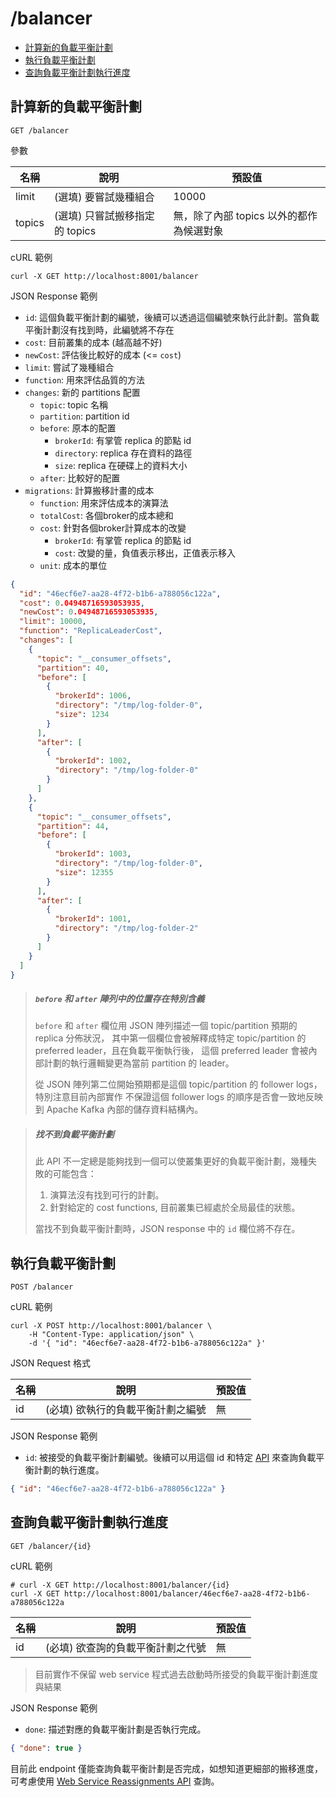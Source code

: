 /balancer
===

- [計算新的負載平衡計劃](#計算新的負載平衡計劃)
- [執行負載平衡計劃](#執行負載平衡計劃)
- [查詢負載平衡計劃執行進度](#查詢負載平衡計劃執行進度)

## 計算新的負載平衡計劃
```shell
GET /balancer
```

參數

| 名稱     | 說明                   | 預設值                      |
|--------|----------------------|--------------------------|
| limit  | (選填) 要嘗試幾種組合         | 10000                    |
| topics | (選填) 只嘗試搬移指定的 topics | 無，除了內部 topics 以外的都作為候選對象 |

cURL 範例
```shell
curl -X GET http://localhost:8001/balancer
```

JSON Response 範例
- `id`: 這個負載平衡計劃的編號，後續可以透過這個編號來執行此計劃。當負載平衡計劃沒有找到時，此編號將不存在
- `cost`: 目前叢集的成本 (越高越不好)
- `newCost`: 評估後比較好的成本 (<= `cost`)
- `limit`: 嘗試了幾種組合
- `function`: 用來評估品質的方法
- `changes`: 新的 partitions 配置
  - `topic`: topic 名稱
  - `partition`: partition id
  - `before`: 原本的配置
    - `brokerId`: 有掌管 replica 的節點 id
    - `directory`: replica 存在資料的路徑
    - `size`: replica 在硬碟上的資料大小
  - `after`: 比較好的配置
- `migrations`: 計算搬移計畫的成本
  * `function`: 用來評估成本的演算法
  * `totalCost`: 各個broker的成本總和
  * `cost`: 針對各個broker計算成本的改變
    * `brokerId`: 有掌管 replica 的節點 id
    * `cost`: 改變的量，負值表示移出，正值表示移入
  * `unit`: 成本的單位
```json
{
  "id": "46ecf6e7-aa28-4f72-b1b6-a788056c122a",
  "cost": 0.04948716593053935,
  "newCost": 0.04948716593053935,
  "limit": 10000,
  "function": "ReplicaLeaderCost",
  "changes": [
    {
      "topic": "__consumer_offsets",
      "partition": 40,
      "before": [
        {
          "brokerId": 1006,
          "directory": "/tmp/log-folder-0",
          "size": 1234
        }
      ],
      "after": [
        {
          "brokerId": 1002,
          "directory": "/tmp/log-folder-0"
        }
      ]
    },
    {
      "topic": "__consumer_offsets",
      "partition": 44,
      "before": [
        {
          "brokerId": 1003,
          "directory": "/tmp/log-folder-0",
          "size": 12355
        }
      ],
      "after": [
        {
          "brokerId": 1001,
          "directory": "/tmp/log-folder-2"
        }
      ]
    }
  ]
}
```

> ##### `before` 和 `after` 陣列中的位置存在特別含義
> `before` 和 `after` 欄位用 JSON 陣列描述一個 topic/partition 預期的 replica 分佈狀況，
> 其中第一個欄位會被解釋成特定 topic/partition 的 preferred leader，且在負載平衡執行後，
> 這個 preferred leader 會被內部計劃的執行邏輯變更為當前 partition 的 leader。
>
> 從 JSON 陣列第二位開始預期都是這個 topic/partition 的 follower logs，特別注意目前內部實作
> 不保證這個 follower logs 的順序是否會一致地反映到 Apache Kafka 內部的儲存資料結構內。
 
> ##### 找不到負載平衡計劃
> 此 API 不一定總是能夠找到一個可以使叢集更好的負載平衡計劃，幾種失敗的可能包含：
> 1. 演算法沒有找到可行的計劃。
> 2. 針對給定的 cost functions, 目前叢集已經處於全局最佳的狀態。
> 
> 當找不到負載平衡計劃時，JSON response 中的 `id` 欄位將不存在。

## 執行負載平衡計劃

```shell
POST /balancer
```

cURL 範例

```shell
curl -X POST http://localhost:8001/balancer \
    -H "Content-Type: application/json" \
    -d '{ "id": "46ecf6e7-aa28-4f72-b1b6-a788056c122a" }'
```

JSON Request 格式

| 名稱  | 說明                 | 預設值 |
|-----|--------------------| ------ |
| id  | (必填) 欲執行的負載平衡計劃之編號 | 無     |


JSON Response 範例

* `id`: 被接受的負載平衡計劃編號。後續可以用這個 id 和特定 [API](#查詢負載平衡計劃執行進度) 來查詢負載平衡計劃的執行進度。

```json
{ "id": "46ecf6e7-aa28-4f72-b1b6-a788056c122a" }
```

## 查詢負載平衡計劃執行進度

```shell
GET /balancer/{id}
```

cURL 範例

```shell
# curl -X GET http://localhost:8001/balancer/{id}
curl -X GET http://localhost:8001/balancer/46ecf6e7-aa28-4f72-b1b6-a788056c122a
```

| 名稱  | 說明                 | 預設值 |
|-----|--------------------| ------ |
| id | (必填) 欲查詢的負載平衡計劃之代號 | 無     |

> 目前實作不保留 web service 程式過去啟動時所接受的負載平衡計劃進度與結果

JSON Response 範例

* `done`: 描述對應的負載平衡計劃是否執行完成。

```json
{ "done": true }
```


目前此 endpoint 僅能查詢負載平衡計劃是否完成，如想知道更細部的搬移進度，可考慮使用 [Web Service Reassignments API](web_api_reassignments_chinese.md) 查詢。